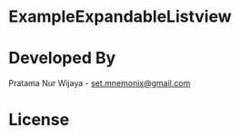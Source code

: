 ExampleExpandableListview
=========================


Developed By
============
Pratama Nur Wijaya - <set.mnemonix@gmail.com>

License
=======


